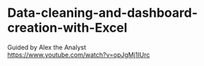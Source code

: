 # Data-cleaning-and-dashboard-creation-with-Excel  
Guided by Alex the Analyst  
https://www.youtube.com/watch?v=opJgMj1IUrc  
